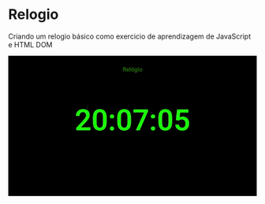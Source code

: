 # Relogio
Criando um relogio básico como exercicio de aprendizagem de JavaScript e HTML DOM 

![Relogio](./assets/relogio-git-2.gif)